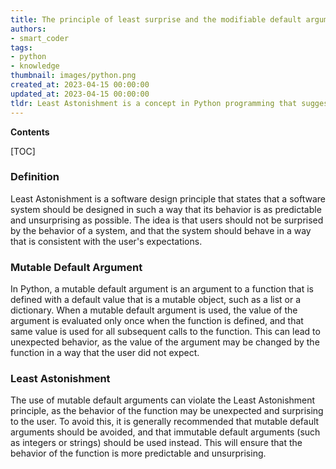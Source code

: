 ```yaml
---
title: The principle of least surprise and the modifiable default argument
authors:
- smart_coder
tags:
- python
- knowledge
thumbnail: images/python.png
created_at: 2023-04-15 00:00:00
updated_at: 2023-04-15 00:00:00
tldr: Least Astonishment is a concept in Python programming that suggests that the default value of a mutable argument should not be changed unexpectedly.
---
```


**Contents**

[TOC]

### Definition

Least Astonishment is a software design principle that states that a software system should be designed in such a way that its behavior is as predictable and unsurprising as possible. The idea is that users should not be surprised by the behavior of a system, and that the system should behave in a way that is consistent with the user's expectations.

### Mutable Default Argument

In Python, a mutable default argument is an argument to a function that is defined with a default value that is a mutable object, such as a list or a dictionary. When a mutable default argument is used, the value of the argument is evaluated only once when the function is defined, and that same value is used for all subsequent calls to the function. This can lead to unexpected behavior, as the value of the argument may be changed by the function in a way that the user did not expect.

### Least Astonishment

The use of mutable default arguments can violate the Least Astonishment principle, as the behavior of the function may be unexpected and surprising to the user. To avoid this, it is generally recommended that mutable default arguments should be avoided, and that immutable default arguments (such as integers or strings) should be used instead. This will ensure that the behavior of the function is more predictable and unsurprising.

